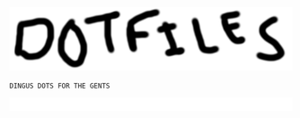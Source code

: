 ![banner](/img/banner.png) 

<code>DINGUS DOTS FOR THE GENTS</code>
<div style="background-color: white; color: white;">I HATE MY LIFE BUT GOTTA CHASE THE BAG 💰</div>
